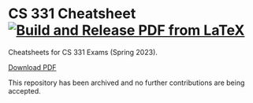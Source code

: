 # CS 331 Cheatsheet [![Build and Release PDF from LaTeX](https://github.com/nickorlow/cs-331-cheatsheet/actions/workflows/compile-latex.yml/badge.svg)](https://github.com/nickorlow/cs-331-cheatsheet/actions/workflows/compile-latex.yml)
Cheatsheets for CS 331 Exams (Spring 2023). 

[Download PDF](https://github.com/nickorlow/cs-331-cheatsheet/releases/latest)

This repository has been archived and no further contributions are being accepted. 
